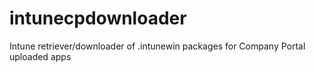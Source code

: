 # intunecpdownloader
Intune retriever/downloader of .intunewin packages for Company Portal uploaded apps
